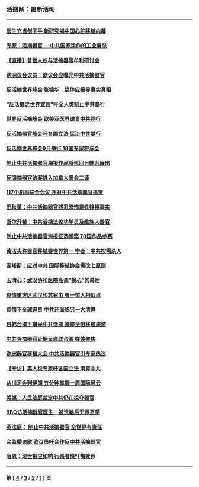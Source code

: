 ### 活摘网：最新活动
---
#### [医生充当刽子手 新研究揭中国心脏移植内幕](../../pages/nf5883/n13772291.md?08160430) 
#### [专家：活摘器官──中共国家运作的工业屠杀](../../pages/nf5883/n13761178.md?08160430) 
#### [【直播】普世人权与活摘器官牟利研讨会](../../pages/nf5883/n13425146.md?08160430) 
#### [欧洲议会议员：欧议会应曝光中共活摘器官](../../pages/nf5883/n13336571.md?08160430) 
#### [反活摘世界峰会 张锦华：媒体应报导事实真相](../../pages/nf5883/n13278502.md?08160430) 
#### [“反活摘之世界宣言”吁全人类制止中共暴行](../../pages/nf5883/n13259730.md?08160430) 
#### [世界反活摘峰会 欧美亚医界谴责中共罪行](../../pages/nf5883/n13253550.md?08160430) 
#### [反活摘器官峰会吁各国立法 惩治中共暴行](../../pages/nf5883/n13245052.md?08160430) 
#### [反活摘世界峰会9月举行 19国专家将与会](../../pages/nf5883/n13201492.md?08160430) 
#### [制止中共活摘器官海报作品将巡回日韩台展出](../../pages/nf5883/n13177791.md?08160430) 
#### [反强摘器官法案进入加拿大国会二读](../../pages/nf5883/n13033450.md?08160430) 
#### [117个机构联合会议 吁对中共活摘器官追责](../../pages/nf5883/n12775087.md?08160430) 
#### [田秋堇：中共活摘器官残忍恐怖是铁铮铮事实](../../pages/nf5883/n12702148.md?08160430) 
#### [吾尔开希：中共活摘法轮功学员及维族人器官](../../pages/nf5883/n12693197.md?08160430) 
#### [制止中共活摘器官海报征选颁奖 70国作品参赛](../../pages/nf5883/n12692050.md?08160430) 
#### [黄洁夫称器官移植要世界第一 学者：中共按需杀人](../../pages/nf5883/n12572329.md?08160430) 
#### [麦塔斯：应对中共 国际移植协会需改七原则](../../pages/nf5883/n12514711.md?08160430) 
#### [玉清心：武汉协和医院高调“换心”的幕后](../../pages/nf5883/n12298730.md?08160430) 
#### [疫情重灾区武汉和苏家屯 有一惊人相似点](../../pages/nf5883/n12150824.md?08160430) 
#### [疫情下全球追责 中共还面临另一大清算](../../pages/nf5883/n12070397.md?08160430) 
#### [日韩台携手曝光中共活摘 推修法阻移植旅游](../../pages/nf5883/n11712046.md?08160430) 
#### [中共强摘器官证据呈递联合国 媒体聚焦](../../pages/nf5883/n11546426.md?08160430) 
#### [欧洲器官移植大会 中共活摘器官引专家热议](../../pages/nf5883/n11539095.md?08160430) 
#### [【专访】英人权专家吁各国立法 清算中共](../../pages/nf5883/n11367315.md?08160430) 
#### [从川习会到伊朗 五分钟掌握一周国际风云](../../pages/nf5883/n11338520.md?08160430) 
#### [美媒：人民法庭裁定中共仍在掠夺器官](../../pages/nf5883/n11334897.md?08160430) 
#### [BBC访活摘器官医生：被洗脑后无罪恶感](../../pages/nf5883/n11335935.md?08160430) 
#### [英法庭： 制止中共活摘器官 全世界有责任](../../pages/nf5883/n11330691.md?08160430) 
#### [台监委访欧 欧议员吁合作反中共活摘器官](../../pages/nf5883/n11109190.md?08160430) 
#### [唐恩：现世报应如响 行恶者快忏悔赎罪](../../pages/nf5883/n11104016.md?08160430) 

---
#### 第 [ [4](./4.md?08160430) / [3](./3.md?08160430) / [2](./2.md?08160430) / [1](./1.md?08160430) ] 页
